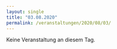 ```yaml
---
layout: single
title: "03.08.2020"
permalink: /veranstaltungen/2020/08/03/
---
```


Keine Veranstaltung an diesem Tag.
